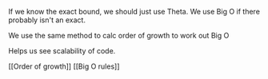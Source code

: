 If we know the exact bound, we should just use Theta. We use Big O if there probably isn't an exact.

We use the same method to calc order of growth to work out Big O

Helps us see scalability of code.

[[Order of growth]]
[[Big O rules]]